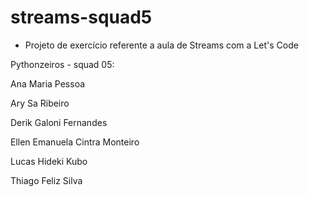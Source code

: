 # streams-squad5
* Projeto de exercício referente a aula de Streams com a Let's Code

Pythonzeiros - squad 05:

Ana Maria Pessoa

Ary Sa Ribeiro

Derik Galoni Fernandes

Ellen Emanuela Cintra Monteiro

Lucas Hideki Kubo

Thiago Feliz Silva
